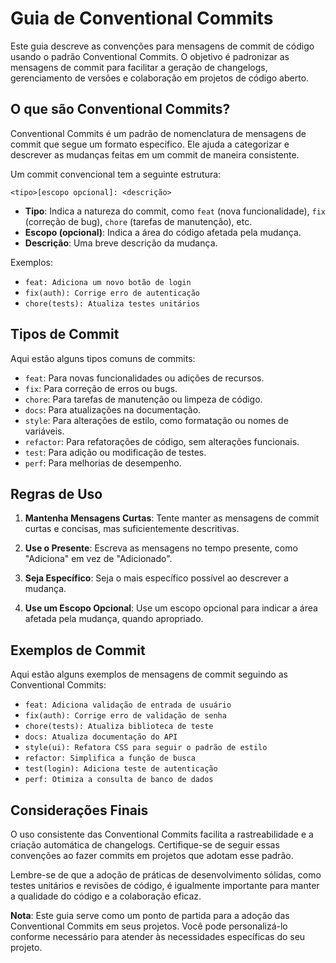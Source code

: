 Guia de Conventional Commits
============================

Este guia descreve as convenções para mensagens de commit de código usando o padrão Conventional Commits. O objetivo é padronizar as mensagens de commit para facilitar a geração de changelogs, gerenciamento de versões e colaboração em projetos de código aberto.

O que são Conventional Commits?
-------------------------------

Conventional Commits é um padrão de nomenclatura de mensagens de commit que segue um formato específico. Ele ajuda a categorizar e descrever as mudanças feitas em um commit de maneira consistente.

Um commit convencional tem a seguinte estrutura:

```php-template
<tipo>[escopo opcional]: <descrição>
```

* **Tipo**: Indica a natureza do commit, como `feat` (nova funcionalidade), `fix` (correção de bug), `chore` (tarefas de manutenção), etc.
* **Escopo (opcional)**: Indica a área do código afetada pela mudança.
* **Descrição**: Uma breve descrição da mudança.

Exemplos:

* `feat: Adiciona um novo botão de login`
* `fix(auth): Corrige erro de autenticação`
* `chore(tests): Atualiza testes unitários`

Tipos de Commit
---------------

Aqui estão alguns tipos comuns de commits:

* `feat`: Para novas funcionalidades ou adições de recursos.
* `fix`: Para correção de erros ou bugs.
* `chore`: Para tarefas de manutenção ou limpeza de código.
* `docs`: Para atualizações na documentação.
* `style`: Para alterações de estilo, como formatação ou nomes de variáveis.
* `refactor`: Para refatorações de código, sem alterações funcionais.
* `test`: Para adição ou modificação de testes.
* `perf`: Para melhorias de desempenho.

Regras de Uso
-------------

1. **Mantenha Mensagens Curtas**: Tente manter as mensagens de commit curtas e concisas, mas suficientemente descritivas.
    
2. **Use o Presente**: Escreva as mensagens no tempo presente, como "Adiciona" em vez de "Adicionado".
    
3. **Seja Específico**: Seja o mais específico possível ao descrever a mudança.
    
4. **Use um Escopo Opcional**: Use um escopo opcional para indicar a área afetada pela mudança, quando apropriado.
    

Exemplos de Commit
------------------

Aqui estão alguns exemplos de mensagens de commit seguindo as Conventional Commits:

* `feat: Adiciona validação de entrada de usuário`
* `fix(auth): Corrige erro de validação de senha`
* `chore(tests): Atualiza biblioteca de teste`
* `docs: Atualiza documentação do API`
* `style(ui): Refatora CSS para seguir o padrão de estilo`
* `refactor: Simplifica a função de busca`
* `test(login): Adiciona teste de autenticação`
* `perf: Otimiza a consulta de banco de dados`

Considerações Finais
--------------------

O uso consistente das Conventional Commits facilita a rastreabilidade e a criação automática de changelogs. Certifique-se de seguir essas convenções ao fazer commits em projetos que adotam esse padrão.

Lembre-se de que a adoção de práticas de desenvolvimento sólidas, como testes unitários e revisões de código, é igualmente importante para manter a qualidade do código e a colaboração eficaz.

**Nota**: Este guia serve como um ponto de partida para a adoção das Conventional Commits em seus projetos. Você pode personalizá-lo conforme necessário para atender às necessidades específicas do seu projeto.